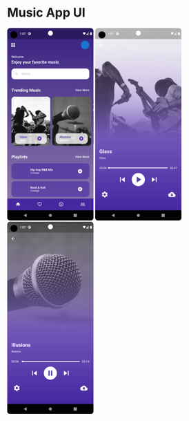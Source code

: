 # Music App UI

<img src="images/Screenshot_20221126_130705.png" alt="Image screen" width="200"/>
<img src="images/Screenshot_20221126_130724.png" alt="Image screen" width="200"/>
<img src="images/Screenshot_20221126_130802.png" alt="Image screen" width="200"/>